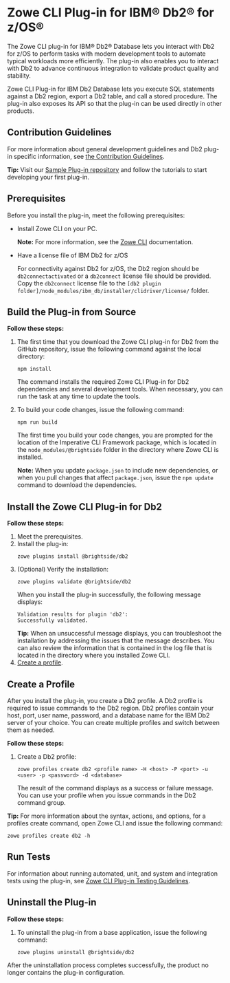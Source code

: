 # Zowe CLI Plug-in for IBM® Db2® for z/OS®
The Zowe CLI plug-in for IBM® Db2® Database lets you interact with Db2 for z/OS to perform tasks
with modern development tools to automate typical workloads more efficiently.
The plug-in also enables you to interact with Db2 to advance continuous integration to validate product
quality and stability.

Zowe CLI Plug-in for IBM Db2 Database lets you execute SQL statements against a Db2 region,
export a Db2 table, and call a stored procedure. The plug-in also exposes its API
so that the plug-in can be used directly in other products.

## Contribution Guidelines

For more information about general development guidelines and Db2 plug-in specific information,
see [the Contribution Guidelines](CONTRIBUTING.md).

**Tip:** Visit our [Sample Plug-in repository](https://github.com/gizafoundation/brightside-sample-plugin)
and follow the tutorials to start developing your first plug-in. 

## Prerequisites
Before you install the plug-in, meet the following prerequisites:
* Install Zowe CLI on your PC.
    
    **Note:** For more information, see the [Zowe CLI](https://zowe.github.io/docs-site/user-guide/cli-installcli.html)
    documentation.
* Have a license file of IBM Db2 for z/OS

  For connectivity against Db2 for z/OS, the Db2 region should be `db2connectactivated` or
  a `db2connect` license file should be provided. Copy the `db2connect` license file to
  the `[db2 plugin folder]/node_modules/ibm_db/installer/clidriver/license/` folder.

## Build the Plug-in from Source
**Follow these steps:**

1. The first time that you download the Zowe CLI plug-in for Db2 from the GitHub repository,
   issue the following command against the local directory:

    ```
    npm install
    ```
    The command installs the required Zowe CLI Plug-in for Db2 dependencies and several development tools.
    When necessary, you can run the task at any time to update the tools.

2. To build your code changes, issue the following command:
    ```
    npm run build
    ```
    The first time you build your code changes, you are prompted for the location
    of the Imperative CLI Framework package, which is located in the `node_modules/@brightside`
    folder in the directory where Zowe CLI is installed.

    **Note:** When you update `package.json` to include new dependencies, or when you pull changes
    that affect `package.json`, issue the `npm update` command to download the dependencies.

## Install the Zowe CLI Plug-in for Db2
**Follow these steps:**

1.  Meet the prerequisites.
2.  Install the plug-in:
    ```
    zowe plugins install @brightside/db2
    ``` 
3.  (Optional) Verify the installation:
    ```
    zowe plugins validate @brightside/db2
    ```
    When you install the plug-in successfully, the following message displays:
    ```
    Validation results for plugin 'db2':
    Successfully validated.
    ``` 
    **Tip:** When an unsuccessful message displays, you can troubleshoot the installation
    by addressing the issues that the message describes. You can also review the information
    that is contained in the log file that is located in the directory where you installed Zowe CLI.  
4.  [Create a profile](#create-a-profile).

## Create a Profile
After you install the plug-in, you create a Db2 profile. A Db2 profile is required to issue commands
to the Db2 region. Db2 profiles contain your host, port, user name, password, and a database name
for the IBM Db2 server of your choice. You can create multiple profiles and switch between them as needed.

**Follow these steps:**
1.  Create a Db2 profile: 
    ```
    zowe profiles create db2 <profile name> -H <host> -P <port> -u <user> -p <password> -d <database>
    ```
    The result of the command displays as a success or failure message.
    You can use your profile when you issue commands in the Db2 command group.

**Tip:** For more information about the syntax, actions, and options, for a profiles create command,
open Zowe CLI and issue the following command:
```
zowe profiles create db2 -h
```

## Run Tests

For information about running automated, unit, and system and integration tests using the plug-in,
see [Zowe CLI Plug-in Testing Guidelines](https://github.com/gizafoundation/brightside/blob/master/docs/PluginTESTINGGuidelines.md#ca-brightside-plug-in-testing-guidelines).

## Uninstall the Plug-in
**Follow these steps:**

1.  To uninstall the plug-in from a base application, issue the following command:
    ```
    zowe plugins uninstall @brightside/db2
    ```
After the uninstallation process completes successfully, the product no longer contains the plug-in configuration.
